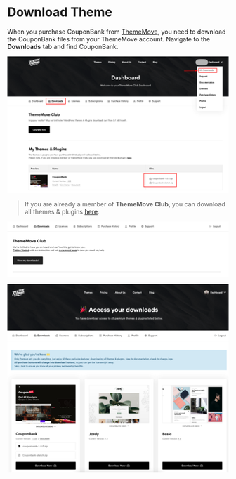 # Download Theme

When you purchase CouponBank from [ThemeMove](https://thememove.com), you need to download the CouponBank files from your ThemeMove account.
Navigate to the **Downloads** tab and find CouponBank.

![My Downloads](images/my-downloads.png)

> If you are already a member of **ThemeMove Club**, you can download all themes & plugins [here](https://thememove.com/dashboard/my-downloads/).

![View My Downloads](images/view-my-downloads.png)

![Access your downloads](images/access-your-downloads.png)